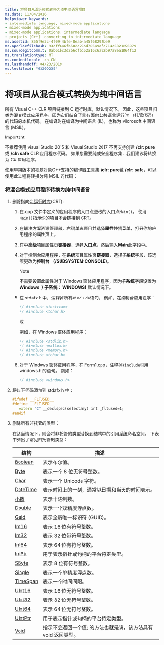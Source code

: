 ```yaml
---
title: 将项目从混合模式转换为纯中间语言项目
ms.date: 11/04/2016
helpviewer_keywords:
- intermediate language, mixed-mode applications
- mixed-mode applications
- mixed-mode applications, intermediate language
- projects [C++], converting to intermediate language
ms.assetid: 855f9e3c-4f09-4bfe-8eab-a45f68292be9
ms.openlocfilehash: 93eff646fb582e25ad70549afc714c5321e56079
ms.sourcegitcommit: 0ab61bc3d2b6cfbd52a16c6ab2b97a8ea1864f12
ms.translationtype: MT
ms.contentlocale: zh-CN
ms.lasthandoff: 04/23/2019
ms.locfileid: "62209238"
---
```

# <a name="converting-projects-from-mixed-mode-to-pure-intermediate-language"></a>将项目从混合模式转换为纯中间语言

所有 Visual C++ CLR 项目链接到 C 运行时库，默认情况下。 因此，这些项目归类为混合模式应用程序，因为它们结合了具有面向公共语言运行时 （托管代码） 的代码的本机代码。 在编译时在编译为中间语言 (IL)，也称为 Microsoft 中间语言 (MSIL)。

> [!IMPORTANT]
> 不推荐使用 visual Studio 2015 和 Visual Studio 2017 不再支持创建 **/clr: pure**或 **/clr: safe** CLR 应用程序代码。 如果您需要纯或安全程序集，我们建议将转换为 C# 应用程序。

使用早期版本的视觉对象C++支持的编译器工具集 **/clr: pure**或 **/clr: safe**，可以使用此过程将转换为纯 MSIL 的代码：

### <a name="to-convert-your-mixed-mode-application-into-pure-intermediate-language"></a>将混合模式应用程序转换为纯中间语言

1. 删除指向[C 运行时库](../c-runtime-library/crt-library-features.md)(CRT):

   1. 在.cpp 文件中定义的应用程序的入口点更改的入口点`Main()`。 使用`Main()`指示你的项目不会链接到 CRT。

   2. 在解决方案资源管理器，右键单击项目并选择**属性**快捷菜单，打开你的应用程序的属性页上。

   3. 在中**高级**项目属性页**链接器**，选择**入口点**，然后输入**Main**此字段中。

   4. 对于控制台应用程序，在**系统**项目属性页**链接器**，选择**子系统**字段，该选项更改为**控制台 （/SUBSYSTEM:CONSOLE)**。

      > [!NOTE]
      > 不需要设置此属性对于 Windows 窗体应用程序，因为**子系统**字段设置为**Windows (/ 子系统： WINDOWS)** 默认情况下。

   5. 在 stdafx.h 中，注释掉所有`#include`语句。 例如，在控制台应用程序：

      ```cpp
      // #include <iostream>
      // #include <tchar.h>
      ```

       或

       例如，在 Windows 窗体应用程序：

      ```cpp
      // #include <stdlib.h>
      // #include <malloc.h>
      // #include <memory.h>
      // #include <tchar.h>
      ```

   6. 对于 Windows 窗体应用程序，在 Form1.cpp，注释掉`#include`引用 windows.h 的语句。 例如：

      ```cpp
      // #include <windows.h>
      ```

2. 将以下代码添加到 stdafx.h 中：

   ```cpp
   #ifndef __FLTUSED__
   #define __FLTUSED__
      extern "C" __declspec(selectany) int _fltused=1;
   #endif
   ```

3. 删除所有非托管的类型：

   在适当情况下，则会将非托管的类型替换到结构中的引用[系统](/dotnet/api/system)命名空间。 下表中列出了常见的托管的类型：

   |结构|描述|
   |---------------|-----------------|
   |[Boolean](/dotnet/api/system.boolean)|表示布尔值。|
   |[Byte](/dotnet/api/system.byte)|表示一个 8 位无符号整数。|
   |[Char](/dotnet/api/system.char)|表示一个 Unicode 字符。|
   |[DateTime](/dotnet/api/system.datetime)|表示时间上的一刻，通常以日期和当天的时间表示。|
   |[小数](/dotnet/api/system.decimal)|表示十进制数。|
   |[Double](/dotnet/api/system.double)|表示一个双精度浮点数。|
   |[Guid](/dotnet/api/system.guid)|表示全局唯一标识符 (GUID)。|
   |[Int16](/dotnet/api/system.int16)|表示 16 位有符号整数。|
   |[Int32](/dotnet/api/system.int32)|表示 32 位带符号整数。|
   |[Int64](/dotnet/api/system.int64)|表示 64 位有符号整数。|
   |[IntPtr](/dotnet/api/system.intptr)|用于表示指针或句柄的平台特定类型。|
   |[SByte](/dotnet/api/system.byte)|表示 8 位有符号整数。|
   |[Single](/dotnet/api/system.single)|表示一个单精度浮点数。|
   |[TimeSpan](/dotnet/api/system.timespan)|表示一个时间间隔。|
   |[UInt16](/dotnet/api/system.uint16)|表示 16 位无符号整数。|
   |[UInt32](/dotnet/api/system.uint32)|表示 32 位无符号整数。|
   |[UInt64](/dotnet/api/system.uint64)|表示 64 位无符号整数。|
   |[UIntPtr](/dotnet/api/system.uintptr)|用于表示指针或句柄的平台特定类型。|
   |[Void](/dotnet/api/system.void)|指示不会返回一个值; 的方法也就是说，该方法具有 void 返回类型。|